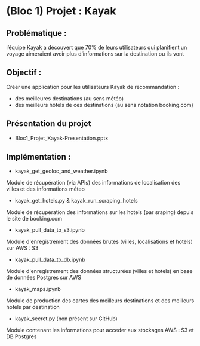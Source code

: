 # (Bloc 1) Projet : Kayak

## Problématique :
l’équipe Kayak a découvert que 70% de leurs utilisateurs qui planifient un voyage aimeraient avoir plus d’informations sur la destination ou ils vont 

## Objectif :
Créer une application pour les utilisateurs Kayak de recommandation :
* des meilleures destinations (au sens météo)
* des meilleurs hôtels de ces destinations (au sens notation booking.com)

## Présentation du projet

* Bloc1_Projet_Kayak-Presentation.pptx

## Implémentation :

* kayak_get_geoloc_and_weather.ipynb

Module de récupération (via APIs) des informations de localisation des villes et des informations méteo

* kayak_get_hotels.py & kayak_run_scraping_hotels

Module de récupération des informations sur les hotels (par sraping) depuis le site de booking.com

* kayak_pull_data_to_s3.ipynb

Module d'enregistrement des données brutes (villes, localisations et hotels) sur AWS : S3

* kayak_pull_data_to_db.ipynb

Module d'enregistrement des données structurées (villes et hotels) en base de données Postgres sur AWS

* kayak_maps.ipynb

Module de production des cartes des meilleurs destinations et des meilleurs hotels par destination

* kayak_secret.py (non présent sur GitHub)

Module contenant les informations pour acceder aux stockages AWS : S3 et DB Postgres
